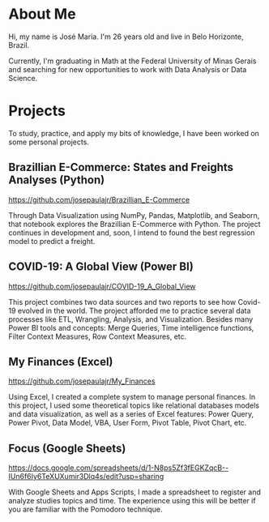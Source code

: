 # About Me
Hi, my name is José Maria. I'm 26 years old and live in Belo Horizonte, Brazil.

Currently, I'm graduating in Math at the Federal University of Minas Gerais and searching for new opportunities to work with Data Analysis or Data Science.

# Projects

To study, practice, and apply my bits of knowledge, I have been worked on some personal projects.

## Brazillian E-Commerce: States and Freights Analyses (Python)

https://github.com/josepaulajr/Brazillian_E-Commerce

Through Data Visualization using NumPy, Pandas, Matplotlib, and Seaborn, that notebook explores the Brazillian E-Commerce with Python. The project continues in development and, soon, I intend to found the best regression model to predict a freight.

## COVID-19: A Global View (Power BI)

https://github.com/josepaulajr/COVID-19_A_Global_View

This project combines two data sources and two reports to see how Covid-19 evolved in the world. The project afforded me to practice several data processes like ETL, Wrangling, Analysis, and Visualization. Besides many Power BI tools and concepts: Merge Queries, Time intelligence functions, Filter Context Measures, Row Context Measures, etc.   

## My Finances (Excel)

https://github.com/josepaulajr/My_Finances

Using Excel, I created a complete system to manage personal finances. In this project, I used some theoretical topics like relational databases models and data visualization, as well as a series of Excel features: Power Query, Power Pivot, Data Model, VBA, User Form, Pivot Table, Pivot Chart, etc.

## Focus (Google Sheets)

https://docs.google.com/spreadsheets/d/1-N8ps5Zf3fEGKZqcB--IUn6f6Iy6TeXUXumir3Dlq4s/edit?usp=sharing

With Google Sheets and Apps Scripts, I made a spreadsheet to register and analyze studies topics and time. The experience using this will be better if you are familiar with the Pomodoro technique.
